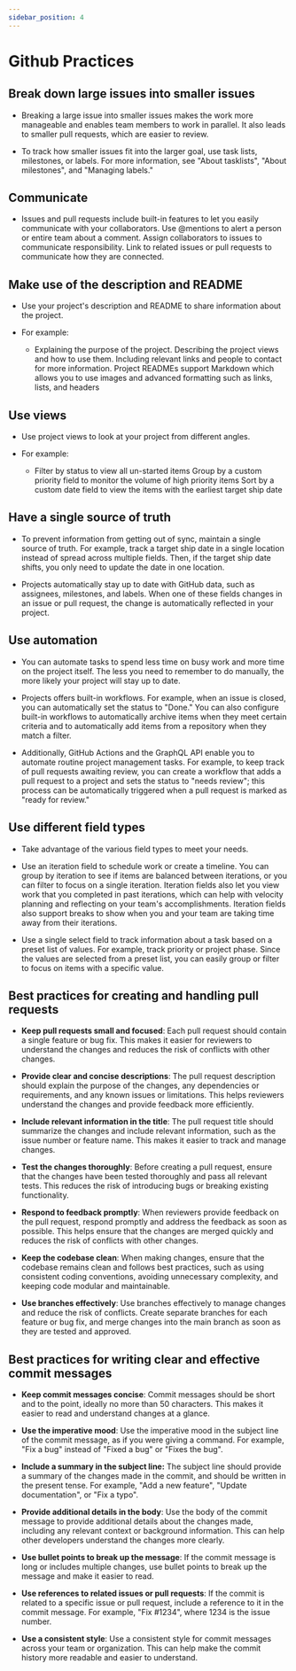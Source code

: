 ```yaml
---
sidebar_position: 4
---
```


# Github Practices

## Break down large issues into smaller issues

- Breaking a large issue into smaller issues makes the work more manageable and enables team members to work in parallel. It also leads to smaller pull requests, which are easier to review.

- To track how smaller issues fit into the larger goal, use task lists, milestones, or labels. For more information, see "About tasklists", "About milestones", and "Managing labels."

## Communicate

- Issues and pull requests include built-in features to let you easily communicate with your collaborators. Use @mentions to alert a person or entire team about a comment. Assign collaborators to issues to communicate responsibility. Link to related issues or pull requests to communicate how they are connected.

## Make use of the description and README

- Use your project's description and README to share information about the project.

- For example:

  - Explaining the purpose of the project. Describing the project views and how to use them. Including relevant links and people to contact for more information. Project READMEs support Markdown which allows you to use images and advanced formatting such as links, lists, and headers

## Use views

- Use project views to look at your project from different angles.

- For example:

  - Filter by status to view all un-started items Group by a custom priority field to monitor the volume of high priority items Sort by a custom date field to view the items with the earliest target ship date

## Have a single source of truth

- To prevent information from getting out of sync, maintain a single source of truth. For example, track a target ship date in a single location instead of spread across multiple fields. Then, if the target ship date shifts, you only need to update the date in one location.

- Projects automatically stay up to date with GitHub data, such as assignees, milestones, and labels. When one of these fields changes in an issue or pull request, the change is automatically reflected in your project.

## Use automation

- You can automate tasks to spend less time on busy work and more time on the project itself. The less you need to remember to do manually, the more likely your project will stay up to date.

- Projects offers built-in workflows. For example, when an issue is closed, you can automatically set the status to "Done." You can also configure built-in workflows to automatically archive items when they meet certain criteria and to automatically add items from a repository when they match a filter.

- Additionally, GitHub Actions and the GraphQL API enable you to automate routine project management tasks. For example, to keep track of pull requests awaiting review, you can create a workflow that adds a pull request to a project and sets the status to "needs review"; this process can be automatically triggered when a pull request is marked as "ready for review."

## Use different field types

- Take advantage of the various field types to meet your needs.

- Use an iteration field to schedule work or create a timeline. You can group by iteration to see if items are balanced between iterations, or you can filter to focus on a single iteration. Iteration fields also let you view work that you completed in past iterations, which can help with velocity planning and reflecting on your team's accomplishments. Iteration fields also support breaks to show when you and your team are taking time away from their iterations.

- Use a single select field to track information about a task based on a preset list of values. For example, track priority or project phase. Since the values are selected from a preset list, you can easily group or filter to focus on items with a specific value.

## Best practices for creating and handling pull requests

- **Keep pull requests small and focused**: Each pull request should contain a single feature or bug fix. This makes it easier for reviewers to understand the changes and reduces the risk of conflicts with other changes.

- **Provide clear and concise descriptions**: The pull request description should explain the purpose of the changes, any dependencies or requirements, and any known issues or limitations. This helps reviewers understand the changes and provide feedback more efficiently.

- **Include relevant information in the title**: The pull request title should summarize the changes and include relevant information, such as the issue number or feature name. This makes it easier to track and manage changes.

- **Test the changes thoroughly**: Before creating a pull request, ensure that the changes have been tested thoroughly and pass all relevant tests. This reduces the risk of introducing bugs or breaking existing functionality.

- **Respond to feedback promptly**: When reviewers provide feedback on the pull request, respond promptly and address the feedback as soon as possible. This helps ensure that the changes are merged quickly and reduces the risk of conflicts with other changes.

- **Keep the codebase clean**: When making changes, ensure that the codebase remains clean and follows best practices, such as using consistent coding conventions, avoiding unnecessary complexity, and keeping code modular and maintainable.

- **Use branches effectively**: Use branches effectively to manage changes and reduce the risk of conflicts. Create separate branches for each feature or bug fix, and merge changes into the main branch as soon as they are tested and approved.

## Best practices for writing clear and effective commit messages

- **Keep commit messages concise**: Commit messages should be short and to the point, ideally no more than 50 characters. This makes it easier to read and understand changes at a glance.

- **Use the imperative mood**: Use the imperative mood in the subject line of the commit message, as if you were giving a command. For example, "Fix a bug" instead of "Fixed a bug" or "Fixes the bug".

- **Include a summary in the subject line:** The subject line should provide a summary of the changes made in the commit, and should be written in the present tense. For example, "Add a new feature", "Update documentation", or "Fix a typo".

- **Provide additional details in the body**: Use the body of the commit message to provide additional details about the changes made, including any relevant context or background information. This can help other developers understand the changes more clearly.

- **Use bullet points to break up the message**: If the commit message is long or includes multiple changes, use bullet points to break up the message and make it easier to read.

- **Use references to related issues or pull requests**: If the commit is related to a specific issue or pull request, include a reference to it in the commit message. For example, "Fix #1234", where 1234 is the issue number.

- **Use a consistent style**: Use a consistent style for commit messages across your team or organization. This can help make the commit history more readable and easier to understand.
